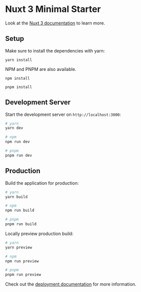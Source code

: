 # Nuxt 3 Minimal Starter

Look at the [Nuxt 3 documentation](https://nuxt.com/docs/getting-started/introduction) to learn more.

## Setup

Make sure to install the dependencies with yarn:

`yarn install`

NPM and PNPM are also available.

`npm install`

`pnpm install`


## Development Server

Start the development server on `http://localhost:3000`:

```bash
# yarn
yarn dev

# npm
npm run dev

# pnpm
pnpm run dev
```

## Production

Build the application for production:

```bash
# yarn
yarn build

# npm
npm run build

# pnpm
pnpm run build
```

Locally preview production build:

```bash
# yarn
yarn preview

# npm
npm run preview

# pnpm
pnpm run preview
```

Check out the [deployment documentation](https://nuxt.com/docs/getting-started/deployment) for more information.
